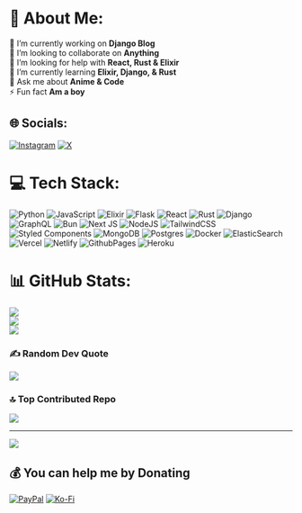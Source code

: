 # 💫 About Me:
🔭 I’m currently working on **Django Blog**<br>👯 I’m looking to collaborate on **Anything**<br>🤝 I’m looking for help with **React, Rust & Elixir**<br>🌱 I’m currently learning **Elixir, Django, & Rust**<br>💬 Ask me about **Anime & Code**<br>⚡ Fun fact **Am a boy**


## 🌐 Socials:
[![Instagram](https://img.shields.io/badge/Instagram-%23E4405F.svg?logo=Instagram&logoColor=white)](https://instagram.com/m4g3n74) [![X](https://img.shields.io/badge/X-black.svg?logo=X&logoColor=white)](https://x.com/m4g3n74) 

# 💻 Tech Stack:
![Python](https://img.shields.io/badge/python-3670A0?style=plastic&logo=python&logoColor=ffdd54) ![JavaScript](https://img.shields.io/badge/javascript-%23323330.svg?style=plastic&logo=javascript&logoColor=%23F7DF1E) ![Elixir](https://img.shields.io/badge/elixir-%234B275F.svg?style=plastic&logo=elixir&logoColor=white) ![Flask](https://img.shields.io/badge/flask-%23000.svg?style=plastic&logo=flask&logoColor=white) ![React](https://img.shields.io/badge/react-%2320232a.svg?style=plastic&logo=react&logoColor=%2361DAFB) ![Rust](https://img.shields.io/badge/rust-%23000000.svg?style=plastic&logo=rust&logoColor=white) ![Django](https://img.shields.io/badge/django-%23092E20.svg?style=plastic&logo=django&logoColor=white) ![GraphQL](https://img.shields.io/badge/-GraphQL-E10098?style=plastic&logo=graphql&logoColor=white) ![Bun](https://img.shields.io/badge/Bun-%23000000.svg?style=plastic&logo=bun&logoColor=white) ![Next JS](https://img.shields.io/badge/Next-black?style=plastic&logo=next.js&logoColor=white) ![NodeJS](https://img.shields.io/badge/node.js-6DA55F?style=plastic&logo=node.js&logoColor=white) ![TailwindCSS](https://img.shields.io/badge/tailwindcss-%2338B2AC.svg?style=plastic&logo=tailwind-css&logoColor=white) ![Styled Components](https://img.shields.io/badge/styled--components-DB7093?style=plastic&logo=styled-components&logoColor=white) ![MongoDB](https://img.shields.io/badge/MongoDB-%234ea94b.svg?style=plastic&logo=mongodb&logoColor=white) ![Postgres](https://img.shields.io/badge/postgres-%23316192.svg?style=plastic&logo=postgresql&logoColor=white) ![Docker](https://img.shields.io/badge/docker-%230db7ed.svg?style=plastic&logo=docker&logoColor=white) ![ElasticSearch](https://img.shields.io/badge/-ElasticSearch-005571?style=plastic&logo=elasticsearch) ![Vercel](https://img.shields.io/badge/vercel-%23000000.svg?style=plastic&logo=vercel&logoColor=white) ![Netlify](https://img.shields.io/badge/netlify-%23000000.svg?style=plastic&logo=netlify&logoColor=#00C7B7) ![GithubPages](https://img.shields.io/badge/github%20pages-121013?style=plastic&logo=github&logoColor=white) ![Heroku](https://img.shields.io/badge/heroku-%23430098.svg?style=plastic&logo=heroku&logoColor=white)
# 📊 GitHub Stats:
![](https://github-readme-stats.vercel.app/api?username=m4g3n74&theme=midnight-purple&hide_border=false&include_all_commits=false&count_private=false)<br/>
![](https://github-readme-streak-stats.herokuapp.com/?user=m4g3n74&theme=midnight-purple&hide_border=false)<br/>
![](https://github-readme-stats.vercel.app/api/top-langs/?username=m4g3n74&theme=midnight-purple&hide_border=false&include_all_commits=false&count_private=false&layout=compact)

### ✍️ Random Dev Quote
![](https://quotes-github-readme.vercel.app/api?type=horizontal&theme=radical)

### 🔝 Top Contributed Repo
![](https://github-contributor-stats.vercel.app/api?username=m4g3n74&limit=5&theme=tokyonight&combine_all_yearly_contributions=true)

---
[![](https://visitcount.itsvg.in/api?id=m4g3n74&icon=9&color=6)](https://visitcount.itsvg.in)

  ## 💰 You can help me by Donating
  [![PayPal](https://img.shields.io/badge/PayPal-00457C?style=for-the-badge&logo=paypal&logoColor=white)](https://paypal.me/malambogiven6@gmail.com) [![Ko-Fi](https://img.shields.io/badge/Ko--fi-F16061?style=for-the-badge&logo=ko-fi&logoColor=white)](https://ko-fi.com/m4g3n74) 

  
<!-- Proudly created with GPRM ( https://gprm.itsvg.in ) -->

